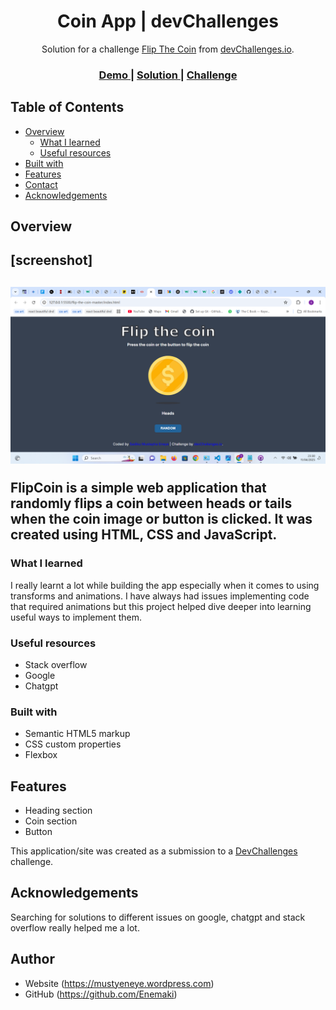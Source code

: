 <h1 align="center">Coin App | devChallenges</h1>

<div align="center">
   Solution for a challenge <a href="https://devchallenges.io/challenge/flip-the-coin" target="_blank">Flip The Coin</a> from <a href="http://devchallenges.io" target="_blank">devChallenges.io</a>.
</div>

<div align="center">
  <h3>
    <a href="https://enemakiflipcoin.netlify.app/">
      Demo
    </a>
    <span> | </span>
    <a href="https://github.com/Enemaki/FlipCoin">
      Solution
    </a>
    <span> | </span>
    <a href="https://devchallenges.io/challenge/flip-the-coin">
      Challenge
    </a>
  </h3>
</div>


## Table of Contents

- [Overview](#overview)
  - [What I learned](#what-i-learned)
  - [Useful resources](#useful-resources)
- [Built with](#built-with)
- [Features](#features)
- [Contact](#contact)
- [Acknowledgements](#acknowledgements)


## Overview

<h2>[screenshot]<h2> <img src="./design/Screenshot (83).png" alt="screenshot">

FlipCoin is a simple web application that randomly flips a coin between heads or tails when the coin image or button is clicked. It was created using HTML, CSS and JavaScript.

### What I learned

I really learnt a lot while building the app especially when it comes to using transforms and animations. I have always had issues implementing code that required animations but this project helped dive deeper into learning useful ways to implement them.


### Useful resources

- Stack overflow
- Google
- Chatgpt

### Built with


- Semantic HTML5 markup
- CSS custom properties
- Flexbox

## Features

- Heading section
- Coin section
- Button

This application/site was created as a submission to a [DevChallenges](https://devchallenges.io/challenges-dashboard) challenge.

## Acknowledgements

Searching for solutions to different issues on google, chatgpt and stack overflow really helped me a lot.

## Author

- Website (https://mustyeneye.wordpress.com)
- GitHub (https://github.com/Enemaki)
